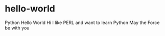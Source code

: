 # hello-world
Python Hello World
Hi  I like PERL and want to learn Python
May the Force be with you

